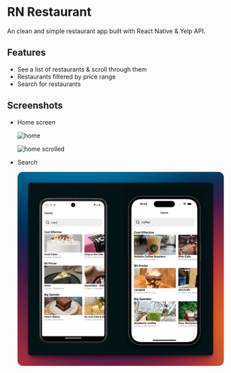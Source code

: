 # RN Restaurant

An clean and simple restaurant app built with React Native & Yelp API.

## Features

- See a list of restaurants & scroll through them
- Restaurants filtered by price range
- Search for restaurants

## Screenshots

- Home screen

    ![home](./screenshots/restaurant-home.png)

    ![home scrolled](./screenshots/restaurant-home-scrolled.png)

- Search

    ![search](./screenshots/restaurant-search.png)
